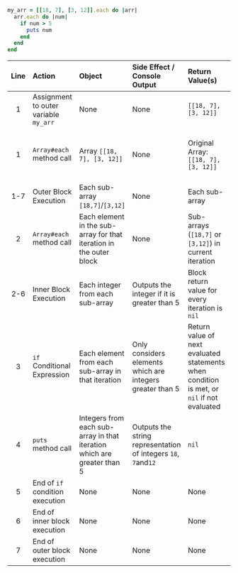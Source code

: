```ruby
my_arr = [[18, 7], [3, 12]].each do |arr|
  arr.each do |num|
    if num > 5
      puts num
    end
  end
end
```


| **Line** | **Action**                            | **Object**                                                              | **Side Effect / Console Output**                               | **Return Value(s)**                                                                        | **Return Value's Usage**                             |
| :---:    | :---------                            | :---------                                                              | :-------------------------------                               | :------------------                                                                        | :-----------------------                             |
| 1        | Assignment to outer variable `my_arr` | None                                                                    | None                                                           | `[[18, 7], [3, 12]]`                                                                       | None                                                 |
| 1        | `Array#each` method call              | Array `[[18, 7], [3, 12]]`                                              | None                                                           | Original Array: `[[18, 7], [3, 12]]`                                                       | Used for assignment to outer local variable `my_arr` |
| 1-7      | Outer Block Execution                 | Each sub-array `[18,7]`/`[3,12]`                                        | None                                                           | Each sub-array                                                                             | No usage                                             |
| 2        | `Array#each` method call              | Each element in the sub-array for that iteration in the outer block     | None                                                           | Sub-arrays (`[18,7]` or `[3,12]`) in current iteration                                     | Used as block return values of outer block           |
| 2-6      | Inner Block Execution                 | Each integer from each sub-array                                        | Outputs the integer if it is greater than 5                    | Block return value for every iteration is `nil`                                            | No usage                                             |
| 3        | `if` Conditional Expression           | Each element from each sub-array in that iteration                      | Only considers elements which are integers greater than 5      | Return value of next evaluated statements when condition is met, or `nil` if not evaluated | Used to determine inner block's return value         |
| 4        | `puts` method call                    | Integers from each sub-array in that iteration which are greater than 5 | Outputs the string representation of integers `18`, `7`and`12` | `nil`                                                                                      | Used as inner block's return value                   |
| 5        | End of `if` condition execution       | None                                                                    | None                                                           | None                                                                                       | None                                                 |
| 6        | End of inner block execution          | None                                                                    | None                                                           | None                                                                                       | None                                                 |
| 7        | End of outer block execution          | None                                                                    | None                                                           | None                                                                                       | None                                                 |


